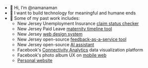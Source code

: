 - 👋 Hi, I’m @namanaman
- 💭 I want to build technology for meaningful and humane ends
- 💼 Some of my past work includes:
  - New Jersey Unemployment Insurance [claim status checker](https://uistatus.dol.state.nj.us)
  - New Jersey Paid Leave [maternity timeline tool](https://www.nj.gov/labor/myleavebenefits/worker/maternity/timeline-welcome.shtml)
  - New Jersey [web design system](https://newjersey.github.io/njwds/)
  - New Jersey open-source [feedback-as-a-service tool](https://github.com/newjersey/feedback-widget)
  - New Jersey open-source [AI assistant](https://github.com/newjersey/nj-ai-assistant)
  - Facebook's [Connectivity Analytics](https://engineering.fb.com/2018/08/10/connectivity/announcing-tools-to-help-partners-improve-connectivity/) data visualization platform
  - Facebook's photo album UX on [mobile web](https://www.m.facebook.com)
  - [Personal website](https://namanaman.github.io)

<!---
namanaman/namanaman is a ✨ special ✨ repository because its `README.md` (this file) appears on your GitHub profile.
You can click the Preview link to take a look at your changes.
--->
